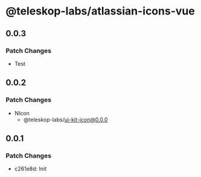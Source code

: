 # @teleskop-labs/atlassian-icons-vue

## 0.0.3

### Patch Changes

- Test

## 0.0.2

### Patch Changes

- NIcon
  - @teleskop-labs/ui-kit-icon@0.0.0

## 0.0.1

### Patch Changes

- c261e8d: Init
